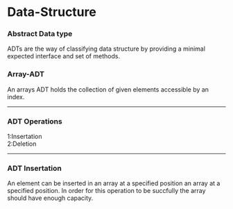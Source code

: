 # Data-Structure
<h3>Abstract Data type</h3>
<p>ADTs are the way of classifying data structure by providing a minimal expected interface and set of methods.</p>
<h3>Array-ADT</h3>
An arrays ADT holds the collection of given elements accessible by an index.
<hr>
<h3>ADT Operations</h3>
1:Insertation <br>
2:Deletion
<hr>
<h3>ADT Insertation</h3>
An element can be inserted in an array at a specified position an array at a specified position.
In order for this operation to be succfully the array should have enough capacity.
